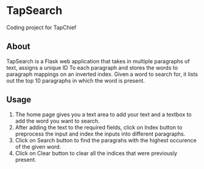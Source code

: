 # TapSearch
Coding project for TapChief

## About
TapSearch is a Flask web application that takes in multiple paragraphs of text, assigns a unique ID To each paragraph and stores the words to paragraph mappings on an inverted index.
Given a word to search for, it lists out the top 10 paragraphs in which the word is present.

## Usage
1. The home page gives you a text area to add your text and a textbox to add the word you want to search.
2. After adding the text to the required fields, click on Index button to preprocess the input and index the inputs into different paragraphs.
3. Click on Search button to find the paragrahs with the highest occurence of the given word.
4. Click on Clear button to clear all the indices that were previously present.
